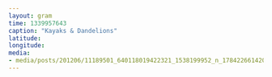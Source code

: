 ```yaml
---
layout: gram
time: 1339957643
caption: "Kayaks & Dandelions"
latitude: 
longitude: 
media:
- media/posts/201206/11189501_640118019422321_1538199952_n_17842266142000351.jpg
---
```

